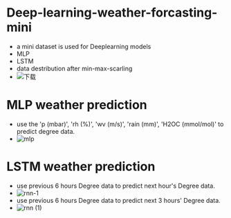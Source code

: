 # Deep-learning-weather-forcasting-mini
* a mini dataset is used for Deeplearning models
* MLP
* LSTM
* data destribution after min-max-scarling
* ![下载](https://github.com/user-attachments/assets/9aadd3f0-2311-4959-82f9-d01602e7e750)
# MLP weather prediction
* use the 'p (mbar)', 'rh (%)', 'wv (m/s)', 'rain (mm)', 'H2OC (mmol/mol)' to predict degree data.
* ![mlp](https://github.com/user-attachments/assets/5c30479b-d295-45c3-a75e-c66f31be31d9)

# LSTM weather prediction
* use previous 6 hours Degree data to predict next hour's Degree data.
* ![rnn-1](https://github.com/user-attachments/assets/23a976af-e850-43ca-93c1-d3d32fc0992a)
* use previous 6 hours Degree data to predict next 3 hours' Degree data.
* ![rnn (1)](https://github.com/user-attachments/assets/2470d7ef-0ded-449e-9cfa-ae3b3853cf6f)
